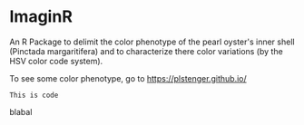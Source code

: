 # ImaginR
An R Package to delimit the color phenotype of the pearl oyster's inner shell (Pinctada margaritifera) and to characterize there color variations (by the HSV color code system).

To see some color phenotype, go to https://plstenger.github.io/

`This is code`

blabal
